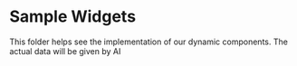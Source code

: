 # Sample Widgets

This folder helps see the implementation of our dynamic components. The actual data will be given by AI